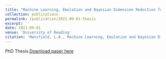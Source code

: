 ```yaml
---
title: "Machine Learning, Emulation and Bayesian Dimension Reduction for Climate Change Projection"
collection: publications
permalink: /publication/2021-09-01-thesis
excerpt: ''
date: 2021-09-01
venue: 'University of Reading'
citation: 'Mansfield, L.A., Machine Learning, Emulation and Bayesian Dimension Reduction for Climate Change Projection, <i>University of Reading, UK</i>'
---
```


PhD Thesis
[Download paper here](http://lm2612.github.io/files/Mansfield_Thesis.pdf)
